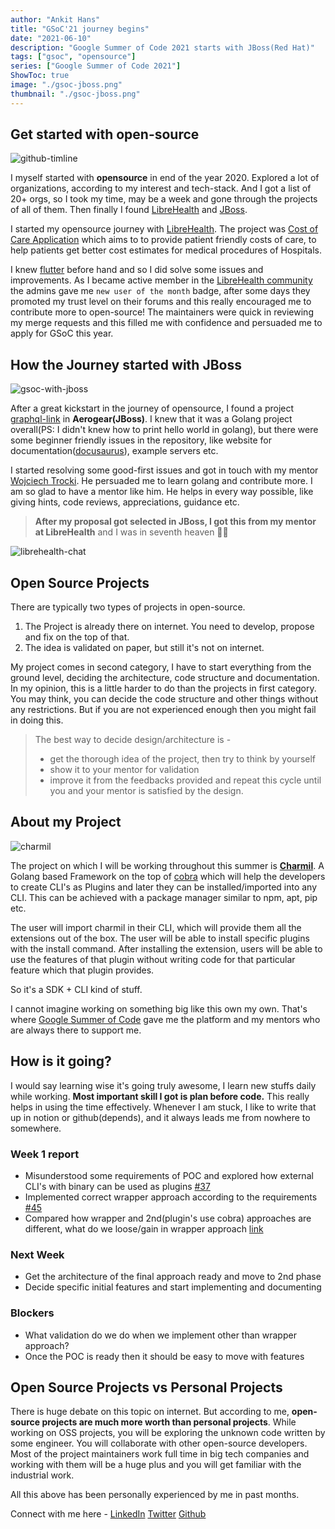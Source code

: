 ```yaml
---
author: "Ankit Hans"
title: "GSoC'21 journey begins"
date: "2021-06-10"
description: "Google Summer of Code 2021 starts with JBoss(Red Hat)"
tags: ["gsoc", "opensource"]
series: ["Google Summer of Code 2021"]
ShowToc: true
image: "./gsoc-jboss.png" 
thumbnail: "./gsoc-jboss.png" 
---
```


## Get started with open-source
![github-timline](https://cdn.discordapp.com/attachments/852928325197234256/852932535117545482/unknown.png)

I myself started with **opensource** in end of the year 2020. Explored a lot of organizations, according to my interest and tech-stack. And I got a list of 20+ orgs, so I took my time, may be a week and gone through the projects of all of them. Then finally I found [LibreHealth](https://librehealth.io/) and [JBoss](https://www.jboss.org/). 

I started my opensource journey with [LibreHealth](https://librehealth.io/). The project was [Cost of Care Application](https://gitlab.com/librehealth/toolkit/cost-of-care/lh-toolkit-cost-of-care-app) which aims to to provide patient friendly costs of care, to help patients get better cost estimates for medical procedures of Hospitals.

I knew [flutter](https://flutter.dev/) before hand and so I did solve some issues and improvements. As I became active member in the [LibreHealth community](https://forums.librehealth.io/) the admins gave me `new user of the month` badge, after some days they promoted my trust level on their forums and this really encouraged me to contribute more to open-source! The maintainers were quick in reviewing my merge requests and this filled me with confidence and persuaded me to apply for GSoC this year.

## How the Journey started with JBoss
![gsoc-with-jboss](https://cdn.discordapp.com/attachments/813051031645847597/852977521049206795/Group_2.png)

After a great kickstart in the journey of opensource, I found a project [graphql-link](https://github.com/aerogear/graphql-link) in **Aerogear(JBoss)**. I knew that it was a Golang project overall(PS: I didn't knew how to print hello world in golang), but there were some beginner friendly issues in the repository, like website for documentation([docusaurus](https://docusaurus.io/)), example servers etc.

I started resolving some good-first issues and got in touch with my mentor [Wojciech Trocki](https://github.com/wtrocki). He persuaded me to learn golang and contribute more. I am so glad to have a mentor like him. He helps in every way possible, like giving hints, code reviews, appreciations, guidance etc.

> **After my proposal got selected in JBoss, I got this from my mentor at LibreHealth** and I was in seventh heaven 🤩🤩

![librehealth-chat](https://cdn.discordapp.com/attachments/852928325197234256/852928676826710066/unknown.png)

## Open Source Projects
There are typically two types of projects in open-source.
1. The Project is already there on internet. You need to develop, propose and fix on the top of that.
2. The idea is validated on paper, but still it's not on internet.

My project comes in second category, I have to start everything from the ground level, deciding the architecture, code structure and documentation. In my opinion, this is a little harder to do than the projects in first category. 
You may think, you can decide the code structure and other things without any restrictions. But if you are not experienced enough then you might fail in doing this. 

> The best way to decide design/architecture is -
> - get the thorough idea of the project, then try to think by yourself
> - show it to your mentor for validation
> - improve it from the feedbacks provided and repeat this cycle until you and your mentor is satisfied by the design.

## About my Project
![charmil](https://cdn.discordapp.com/attachments/852928325197234256/852951299501850634/unknown.png)

The project on which I will be working throughout this summer is **[Charmil](https://github.com/aerogear/charmil/)**. A Golang based Framework on the top of [cobra](https://cobra.dev/) which will help the developers to create CLI's as Plugins and later they can be installed/imported into any CLI. This can be achieved with a package manager similar to npm, apt, pip etc. 

The user will import charmil in their CLI, which will provide them all the extensions out of the box. The user will be able to install specific plugins with the install command. After installing the extension, users will be able to use the features of that plugin without writing code for that particular feature which that plugin provides.

So it's a SDK + CLI kind of stuff.

I cannot imagine working on something big like this own my own. That's where [Google Summer of Code](https://summerofcode.withgoogle.com/) gave me the platform and my mentors who are always there to support me.

## How is it going?
I would say learning wise it's going truly awesome, I learn new stuffs daily while working. **Most important skill I got is plan before code.** This really helps in using the time effectively. Whenever I am stuck, I like to write that up in notion or github(depends), and it always leads me from nowhere to somewhere.

### Week 1 report
- Misunderstood some requirements of POC and explored how external CLI's with binary can be used as plugins [#37](https://github.com/aerogear/charmil/pull/37)
- Implemented correct wrapper approach according to the requirements [#45](https://github.com/aerogear/charmil/pull/45)
- Compared how wrapper and 2nd(plugin's use cobra) approaches are different, what do we loose/gain in wrapper approach [link](https://github.com/aerogear/charmil/discussions/43#discussioncomment-851017)

### Next Week
- Get the architecture of the final approach ready and move to 2nd phase
- Decide specific initial features and start implementing and documenting

### Blockers
- What validation do we do when we implement other than wrapper approach?
- Once the POC is ready then it should be easy to move with features

## Open Source Projects vs Personal Projects
There is huge debate on this topic on internet. But according to me, **open-source projects are much more worth than personal projects**. While working on OSS projects, you will be exploring the unknown code written by some engineer. You will collaborate with other open-source developers. Most of the project maintainers work full time in big tech companies and working with them will be a huge plus and you will get familiar with the industrial work.

All this above has been personally experienced by me in past months.

Connect with me here - [LinkedIn](https://www.linkedin.com/in/ankithans/) [Twitter](https://twitter.com/AnkitHans15) [Github](https://github.com/ankithans)